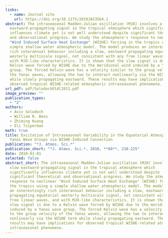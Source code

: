 ```yaml
---
links:
  - name: Journal site
    url: https://doi.org/10.1175/2010JAS3564.1
abstract: The intraseasonal Madden-Julian oscillation (MJO) involves a slow
  eastward-propagating signal in the tropical atmosphere which significantly
  influences climate yet is not well understood despite significant theoretical
  and observational progress. We study the atmosphere's response to nonlinear
  "Wind Induced Surface Heat Exchange" (WISHE) forcing in the tropics using a
  simple shallow water atmospheric model. The model produces an interestingly
  rich interannual behavior including a slow, eastward propagating equatorial
  westerly multiscale signal, not consistent with any free linear waves, and
  with MJO-like characteristics. It is shown that the slow signal is due to a
  Kelvin wave forced by WISHE due to the meridional wind induced by a Yanai wave
  group. The forced Kelvin wave has a velocity similar to the group velocity of
  the Yanai waves, allowing the two to interact nonlinearly via the WISHE term
  while slowly propagating eastward. These results may have implications for
  observed tropical WISHE-related atmospheric intraseasonal phenomena.
url_pdf: pdf/SolodochEtAl2011.pdf
image_preview: ""
publication_types:
  - "2"
authors:
  - Aviv Solodoch
  - William R. Boos
  - Zhiming Kuang
  - Eli Tziperman
math: true
title: Excitation of Intraseasonal Variability in the Equatorial Atmosphere by
  Yanai Wave Groups via WISHE-Induced Convection
publication: "*J. Atmos. Sci.*"
publication_short: "*J. Atmos. Sci.*, 2010, **68**, 210-225"
date: 2010-01-01
selected: false
abstract_short: The intraseasonal Madden-Julian oscillation (MJO) involves a
  slow eastward-propagating signal in the tropical atmosphere which
  significantly influences climate yet is not well understood despite
  significant theoretical and observational progress. We study the atmosphere's
  response to nonlinear "Wind Induced Surface Heat Exchange" (WISHE) forcing in
  the tropics using a simple shallow water atmospheric model. The model produces
  an interestingly rich interannual behavior including a slow, eastward
  propagating equatorial westerly multiscale signal, not consistent with any
  free linear waves, and with MJO-like characteristics. It is shown that the
  slow signal is due to a Kelvin wave forced by WISHE due to the meridional wind
  induced by a Yanai wave group. The forced Kelvin wave has a velocity similar
  to the group velocity of the Yanai waves, allowing the two to interact
  nonlinearly via the WISHE term while slowly propagating eastward. These
  results may have implications for observed tropical WISHE-related atmospheric
  intraseasonal phenomena.
---
```


